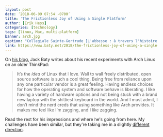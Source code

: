 ```yaml
---
layout: post
date: ‘2018-06-09 07:54 -0700’
title: 'The Frictionless Joy of Using a Single Platform'
author: [Erik Hess]
categories: [technology]
tags: [linux, Mac, multi-platform]
banner: arch.jpg
caption: "Collegiale Sainte-Gertrude [L'abbesse : à travers l'histoire et devant les contemporains, 1901.](https://archive.org/stream/labbessetraversl00belg/labbessetraversl00belg#page/n29/mode/1up)"
link: https://www.baty.net/2018/the-frictionless-joy-of-using-a-single-platform/
---
```


On [his blog](https://www.baty.net/2018/the-frictionless-joy-of-using-a-single-platform/), Jack Baty writes about his recent experiments with Arch Linux on an older ThinkPad:

> It’s the *idea* of Linux that I love. Wall to wall freely distributed, open source software is such a cool thing. Being free from reliance upon any one particular vendor is a great feeling. Having endless choices for how the operating system and software behave is liberating. I like having a variety of hardware options and not being stuck with a brand new laptop with the shittiest keyboard in the world. And I must admit, I don’t mind the nerd creds that using something like Arch provides. It makes me feel like I’m zagging, and I like zagging.

Read the rest for his impressions and where he's going from here. My challenges have been similar, but they're taking me in a slightly [different direction](http://bulletjournal.com/).